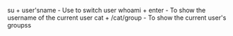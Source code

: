 su + user'sname	- Use to switch user
whoami + enter	- To show the username of the current user
cat + /cat/group - To show the current user's groupss
